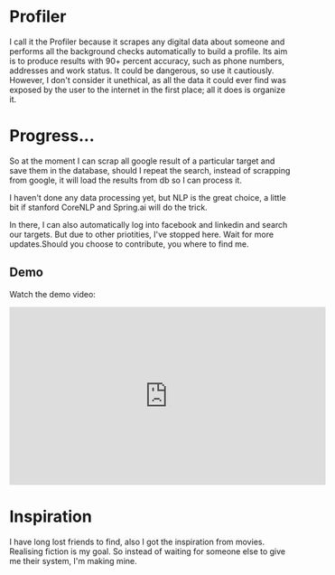 # Profiler

I call it the Profiler because it scrapes any digital data about someone and performs all the background checks automatically to build a profile. Its aim is to produce results with 90+ percent accuracy, such as phone numbers, addresses and work status. It could be dangerous, so use it cautiously. However, I don't consider it unethical, as all the data it could ever find was exposed by the user to the internet in the first place; all it does is organize it.

# Progress...

So at the moment I can scrap all google result of a particular target and save them in the database, should I repeat the search, instead of scrapping from google, it will load the results from db so I can process it.

I haven't done any data processing yet, but NLP is the great choice, a little bit if stanford CoreNLP and Spring.ai will do the trick.

In there, I can also automatically log into facebook and linkedin and search our targets. But due to other priotities, I've stopped here. Wait for more updates.Should you choose to contribute, you where to find me.


## Demo

Watch the demo video:

<iframe width="560" height="315" src="https://youtu.be/C6EK44oAwZ8?si=cCG7iHNNgqceLIbc" frameborder="0" allow="accelerometer; autoplay; encrypted-media; gyroscope; picture-in-picture" allowfullscreen></iframe>

# Inspiration

I have long lost friends to find, also I got the inspiration from movies. 
Realising fiction is my goal. So instead of waiting for someone else to give me their system, I'm making mine.




